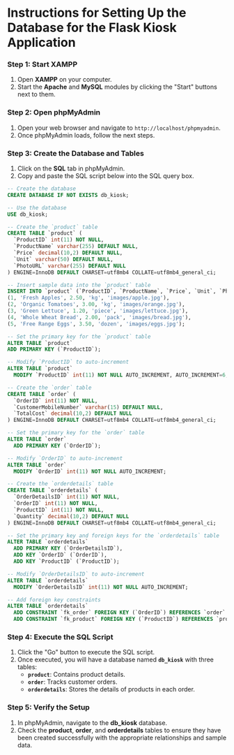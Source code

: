 
# Instructions for Setting Up the Database for the Flask Kiosk Application

### Step 1: Start XAMPP
1. Open **XAMPP** on your computer.
2. Start the **Apache** and **MySQL** modules by clicking the "Start" buttons next to them.

### Step 2: Open phpMyAdmin
1. Open your web browser and navigate to `http://localhost/phpmyadmin`.
2. Once phpMyAdmin loads, follow the next steps.

### Step 3: Create the Database and Tables
1. Click on the **SQL** tab in phpMyAdmin.
2. Copy and paste the SQL script below into the SQL query box.

```sql
-- Create the database
CREATE DATABASE IF NOT EXISTS db_kiosk;

-- Use the database
USE db_kiosk;

-- Create the `product` table
CREATE TABLE `product` (
  `ProductID` int(11) NOT NULL,
  `ProductName` varchar(255) DEFAULT NULL,
  `Price` decimal(10,2) DEFAULT NULL,
  `Unit` varchar(50) DEFAULT NULL,
  `PhotoURL` varchar(255) DEFAULT NULL
) ENGINE=InnoDB DEFAULT CHARSET=utf8mb4 COLLATE=utf8mb4_general_ci;

-- Insert sample data into the `product` table
INSERT INTO `product` (`ProductID`, `ProductName`, `Price`, `Unit`, `PhotoURL`) VALUES
(1, 'Fresh Apples', 2.50, 'kg', 'images/apple.jpg'),
(2, 'Organic Tomatoes', 3.00, 'kg', 'images/orange.jpg'),
(3, 'Green Lettuce', 1.20, 'piece', 'images/lettuce.jpg'),
(4, 'Whole Wheat Bread', 2.00, 'pack', 'images/bread.jpg'),
(5, 'Free Range Eggs', 3.50, 'dozen', 'images/eggs.jpg');

-- Set the primary key for the `product` table
ALTER TABLE `product`
ADD PRIMARY KEY (`ProductID`);

-- Modify `ProductID` to auto-increment
ALTER TABLE `product`
  MODIFY `ProductID` int(11) NOT NULL AUTO_INCREMENT, AUTO_INCREMENT=6;

-- Create the `order` table
CREATE TABLE `order` (
  `OrderID` int(11) NOT NULL,
  `CustomerMobileNumber` varchar(15) DEFAULT NULL,
  `TotalCost` decimal(10,2) DEFAULT NULL
) ENGINE=InnoDB DEFAULT CHARSET=utf8mb4 COLLATE=utf8mb4_general_ci;

-- Set the primary key for the `order` table
ALTER TABLE `order`
  ADD PRIMARY KEY (`OrderID`);

-- Modify `OrderID` to auto-increment
ALTER TABLE `order`
  MODIFY `OrderID` int(11) NOT NULL AUTO_INCREMENT;

-- Create the `orderdetails` table
CREATE TABLE `orderdetails` (
  `OrderDetailsID` int(11) NOT NULL,
  `OrderID` int(11) NOT NULL,
  `ProductID` int(11) NOT NULL,
  `Quantity` decimal(10,2) DEFAULT NULL
) ENGINE=InnoDB DEFAULT CHARSET=utf8mb4 COLLATE=utf8mb4_general_ci;

-- Set the primary key and foreign keys for the `orderdetails` table
ALTER TABLE `orderdetails`
  ADD PRIMARY KEY (`OrderDetailsID`),
  ADD KEY `OrderID` (`OrderID`),
  ADD KEY `ProductID` (`ProductID`);

-- Modify `OrderDetailsID` to auto-increment
ALTER TABLE `orderdetails`
  MODIFY `OrderDetailsID` int(11) NOT NULL AUTO_INCREMENT;

-- Add foreign key constraints
ALTER TABLE `orderdetails`
  ADD CONSTRAINT `fk_order` FOREIGN KEY (`OrderID`) REFERENCES `order` (`OrderID`),
  ADD CONSTRAINT `fk_product` FOREIGN KEY (`ProductID`) REFERENCES `product` (`ProductID`);
```

### Step 4: Execute the SQL Script
1. Click the "Go" button to execute the SQL script.
2. Once executed, you will have a database named **`db_kiosk`** with three tables:
   - **`product`**: Contains product details.
   - **`order`**: Tracks customer orders.
   - **`orderdetails`**: Stores the details of products in each order.

### Step 5: Verify the Setup
1. In phpMyAdmin, navigate to the **db_kiosk** database.
2. Check the **product**, **order**, and **orderdetails** tables to ensure they have been created successfully with the appropriate relationships and sample data.
